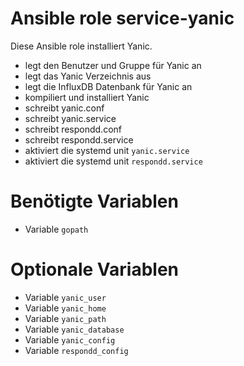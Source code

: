 # Ansible role service-yanic

Diese Ansible role installiert Yanic.

- legt den Benutzer und Gruppe für Yanic an
- legt das Yanic Verzeichnis aus
- legt die InfluxDB Datenbank für Yanic an
- kompiliert und installiert Yanic
- schreibt yanic.conf
- schreibt yanic.service
- schreibt respondd.conf
- schreibt respondd.service
- aktiviert die systemd unit `yanic.service`
- aktiviert die systemd unit `respondd.service`

# Benötigte Variablen

- Variable `gopath`

# Optionale Variablen

- Variable `yanic_user`
- Variable `yanic_home`
- Variable `yanic_path`
- Variable `yanic_database`
- Variable `yanic_config`
- Variable `respondd_config`
